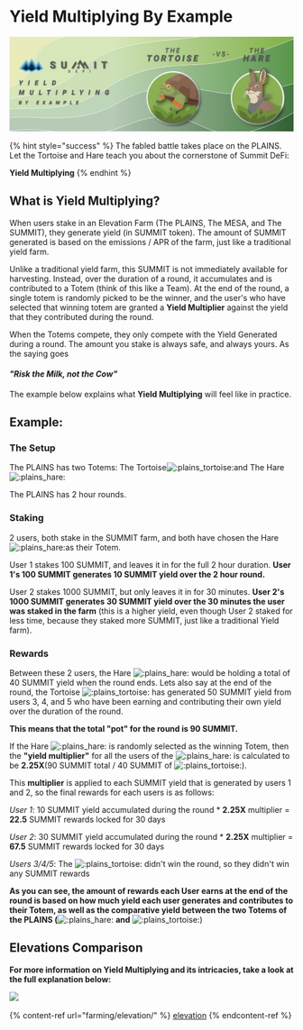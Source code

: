 # Yield Multiplying By Example

![](<.gitbook/assets/Yield Multiplying by Example Masthead (1).jpg>)

{% hint style="success" %}
The fabled battle takes place on the PLAINS. Let the Tortoise and Hare teach you about the cornerstone of Summit DeFi:

**Yield Multiplying**
{% endhint %}

## What is Yield Multiplying?

When users stake in an Elevation Farm (The PLAINS, The MESA, and The SUMMIT), they generate yield (in SUMMIT token). The amount of SUMMIT generated is based on the emissions / APR of the farm, just like a traditional yield farm.

Unlike a traditional yield farm, this SUMMIT is not immediately available for harvesting. Instead, over the duration of a round, it accumulates and is contributed to a Totem (think of this like a Team). At the end of the round, a single totem is randomly picked to be the winner, and the user's who have selected that winning totem are granted a **Yield Multiplier** against the yield that they contributed during the round.

When the Totems compete, they only compete with the Yield Generated during a round. The amount you stake is always safe, and always yours. As the saying goes

#### _**"Risk the Milk, not the Cow"**_

The example below explains what **Yield Multiplying** will feel like in practice.

## Example:

### The Setup

The PLAINS has two Totems: The Tortoise![:plains\_tortoise:](https://cdn.discordapp.com/emojis/889257298197901342.png?size=96)and The Hare![:plains\_hare:](https://cdn.discordapp.com/emojis/889257298403405895.png?size=96)

The PLAINS has 2 hour rounds.

### Staking

2 users, both stake in the SUMMIT farm, and both have chosen the Hare![:plains\_hare:](https://cdn.discordapp.com/emojis/889257298403405895.png?size=96)as their Totem.

User 1 stakes 100 SUMMIT, and leaves it in for the full 2 hour duration. **User 1's 100 SUMMIT generates 10 SUMMIT yield over the 2 hour round.**&#x20;

User 2 stakes 1000 SUMMIT, but only leaves it in for 30 minutes. **User 2's 1000 SUMMIT generates 30 SUMMIT yield over the 30 minutes the user was staked in the farm** (this is a higher yield, even though User 2 staked for less time, because they staked more SUMMIT, just like a traditional Yield farm).

### Rewards

Between these 2 users, the Hare ![:plains\_hare:](https://cdn.discordapp.com/emojis/889257298403405895.png?size=96) would be holding a total of 40 SUMMIT yield when the round ends. Lets also say at the end of the round, the Tortoise ![:plains\_tortoise:](https://cdn.discordapp.com/emojis/889257298197901342.png?size=96) has generated 50 SUMMIT yield from users 3, 4, and 5 who have been earning and contributing their own yield over the duration of the round.

**This means that the total "pot" for the round is 90 SUMMIT.**&#x20;

If the Hare ![:plains\_hare:](https://cdn.discordapp.com/emojis/889257298403405895.png?size=96) is randomly selected as the winning Totem, then the **"yield multiplier"** for all the users of the ![:plains\_hare:](https://cdn.discordapp.com/emojis/889257298403405895.png?size=96) is calculated to be **2.25X**(90 SUMMIT total / 40 SUMMIT of ![:plains\_tortoise:](https://cdn.discordapp.com/emojis/889257298197901342.png?size=96)).

This **multiplier** is applied to each SUMMIT yield that is generated by users 1 and 2, so the final rewards for each users is as follows:

_User 1_: 10 SUMMIT yield accumulated during the round \* **2.25X** multiplier = **22.5** SUMMIT rewards locked for 30 days

_User 2_: 30 SUMMIT yield accumulated during the round \* **2.25X** multiplier = **67.5** SUMMIT rewards  locked for 30 days

_Users 3/4/5_: The ![:plains\_tortoise:](https://cdn.discordapp.com/emojis/889257298197901342.png?size=96) didn't win the round, so they didn't win any SUMMIT rewards

**As you can see, the amount of rewards each User earns at the end of the round is based on how much yield each user generates and contributes to their Totem, as well as the comparative yield between the two Totems of the PLAINS (**![:plains\_hare:](https://cdn.discordapp.com/emojis/889257298403405895.png?size=96) **and** ![:plains\_tortoise:](https://cdn.discordapp.com/emojis/889257298197901342.png?size=96))

## **Elevations Comparison**

**For more information on Yield Multiplying and its intricacies, take a look at the full explanation below:**

![](.gitbook/assets/Elevation\_Comparison.jpg)

{% content-ref url="farming/elevation/" %}
[elevation](farming/elevation/)
{% endcontent-ref %}
